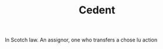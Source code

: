 ---
title: Cedent
letter: C
permalink: "/definitions/bld-cedent.html"
body: In Scotch law. An assignor, one who transfers a chose lu action
published_at: '2018-07-07'
source: Black's Law Dictionary 2nd Ed (1910)
layout: post
---